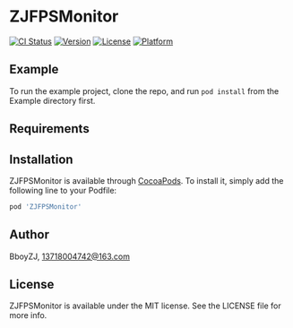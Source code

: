 # ZJFPSMonitor

[![CI Status](https://img.shields.io/travis/BboyZJ/ZJFPSMonitor.svg?style=flat)](https://travis-ci.org/BboyZJ/ZJFPSMonitor)
[![Version](https://img.shields.io/cocoapods/v/ZJFPSMonitor.svg?style=flat)](https://cocoapods.org/pods/ZJFPSMonitor)
[![License](https://img.shields.io/cocoapods/l/ZJFPSMonitor.svg?style=flat)](https://cocoapods.org/pods/ZJFPSMonitor)
[![Platform](https://img.shields.io/cocoapods/p/ZJFPSMonitor.svg?style=flat)](https://cocoapods.org/pods/ZJFPSMonitor)

## Example

To run the example project, clone the repo, and run `pod install` from the Example directory first.

## Requirements

## Installation

ZJFPSMonitor is available through [CocoaPods](https://cocoapods.org). To install
it, simply add the following line to your Podfile:

```ruby
pod 'ZJFPSMonitor'
```

## Author

BboyZJ, 13718004742@163.com

## License

ZJFPSMonitor is available under the MIT license. See the LICENSE file for more info.
